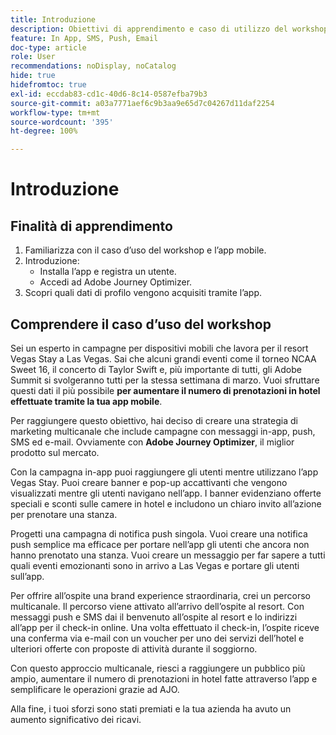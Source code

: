 ```yaml
---
title: Introduzione
description: Obiettivi di apprendimento e caso di utilizzo del workshop
feature: In App, SMS, Push, Email
doc-type: article
role: User
recommendations: noDisplay, noCatalog
hide: true
hidefromtoc: true
exl-id: eccdab83-cd1c-40d6-8c14-0587efba79b3
source-git-commit: a03a7771aef6c9b3aa9e65d7c04267d11daf2254
workflow-type: tm+mt
source-wordcount: '395'
ht-degree: 100%

---
```


# Introduzione

## Finalità di apprendimento

1. Familiarizza con il caso d’uso del workshop e l’app mobile.
2. Introduzione:
   * Installa l’app e registra un utente.
   * Accedi ad Adobe Journey Optimizer.
3. Scopri quali dati di profilo vengono acquisiti tramite l’app.

## Comprendere il caso d’uso del workshop

Sei un esperto in campagne per dispositivi mobili che lavora per il resort Vegas Stay a Las Vegas. Sai che alcuni grandi eventi come il torneo NCAA Sweet 16, il concerto di Taylor Swift e, più importante di tutti, gli Adobe Summit si svolgeranno tutti per la stessa settimana di marzo. Vuoi sfruttare questi dati il più possibile **per aumentare il numero di prenotazioni in hotel effettuate tramite la tua app mobile**.

Per raggiungere questo obiettivo, hai deciso di creare una strategia di marketing multicanale che include campagne con messaggi in-app, push, SMS ed e-mail.  Ovviamente con **Adobe Journey Optimizer**, il miglior prodotto sul mercato.

Con la campagna in-app puoi raggiungere gli utenti mentre utilizzano l’app Vegas Stay. Puoi creare banner e pop-up accattivanti che vengono visualizzati mentre gli utenti navigano nell’app. I banner evidenziano offerte speciali e sconti sulle camere in hotel e includono un chiaro invito all’azione per prenotare una stanza.

Progetti una campagna di notifica push singola. Vuoi creare una notifica push semplice ma efficace per portare nell’app gli utenti che ancora non hanno prenotato una stanza. Vuoi creare un messaggio per far sapere a tutti quali eventi emozionanti sono in arrivo a Las Vegas e portare gli utenti sull’app.

Per offrire all’ospite una brand experience straordinaria, crei un percorso multicanale. Il percorso viene attivato all’arrivo dell’ospite al resort. Con messaggi push e SMS dai il benvenuto all’ospite al resort e lo indirizzi all’app per il check-in online. Una volta effettuato il check-in, l’ospite riceve una conferma via e-mail con un voucher per uno dei servizi dell’hotel e ulteriori offerte con proposte di attività durante il soggiorno.

Con questo approccio multicanale, riesci a raggiungere un pubblico più ampio, aumentare il numero di prenotazioni in hotel fatte attraverso l’app e semplificare le operazioni grazie ad AJO.

Alla fine, i tuoi sforzi sono stati premiati e la tua azienda ha avuto un aumento significativo dei ricavi.
